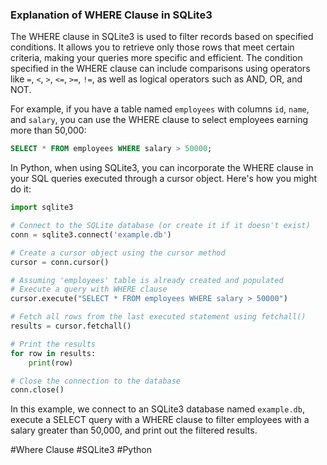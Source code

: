 ### Explanation of WHERE Clause in SQLite3

The WHERE clause in SQLite3 is used to filter records based on specified conditions. It allows you to retrieve only those rows that meet certain criteria, making your queries more specific and efficient. The condition specified in the WHERE clause can include comparisons using operators like `=`, `<`, `>`, `<=`, `>=`, `!=`, as well as logical operators such as AND, OR, and NOT.

For example, if you have a table named `employees` with columns `id`, `name`, and `salary`, you can use the WHERE clause to select employees earning more than 50,000:

```sql
SELECT * FROM employees WHERE salary > 50000;
```

In Python, when using SQLite3, you can incorporate the WHERE clause in your SQL queries executed through a cursor object. Here's how you might do it:

```python
import sqlite3

# Connect to the SQLite database (or create it if it doesn't exist)
conn = sqlite3.connect('example.db')

# Create a cursor object using the cursor method
cursor = conn.cursor()

# Assuming 'employees' table is already created and populated
# Execute a query with WHERE clause
cursor.execute("SELECT * FROM employees WHERE salary > 50000")

# Fetch all rows from the last executed statement using fetchall()
results = cursor.fetchall()

# Print the results
for row in results:
    print(row)

# Close the connection to the database
conn.close()
```

In this example, we connect to an SQLite3 database named `example.db`, execute a SELECT query with a WHERE clause to filter employees with a salary greater than 50,000, and print out the filtered results.

#Where Clause #SQLite3 #Python